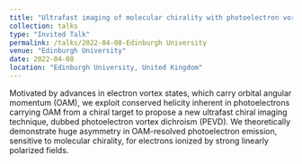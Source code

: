 ```yaml
---
title: "Ultrafast imaging of molecular chirality with photoelectron vortices"
collection: talks
type: "Invited Talk"
permalink: /talks/2022-04-08-Edinburgh University
venue: "Edinburgh University"
date: 2022-04-08
location: "Edinburgh University, United Kingdom"
---
```


Motivated by advances in electron vortex states, which carry orbital angular momentum (OAM), we exploit conserved helicity inherent in photoelectrons carrying OAM from a chiral target to propose a new ultrafast chiral imaging technique, dubbed photoelectron vortex dichroism (PEVD). We theoretically demonstrate huge asymmetry in OAM-resolved photoelectron emission, sensitive to molecular chirality, for electrons ionized by strong linearly polarized fields.
